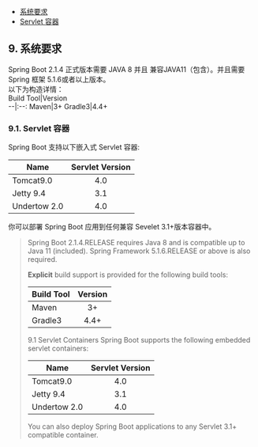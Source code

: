 <!-- GFM-TOC -->
* [系统要求](#9-系统要求)
* [Servlet 容器](#91-Servlet-容器)
<!-- GFM-TOC -->

## 9. 系统要求

Spring Boot 2.1.4 正式版本需要 JAVA 8 并且 兼容JAVA11（包含）。并且需要 Spring 框架 5.1.6或者以上版本。  
以下为构造详情：  
Build Tool|Version  
--|:--:
Maven|3+
Gradle3|4.4+

### 9.1. Servlet 容器
Spring Boot 支持以下嵌入式 Servlet 容器:

Name|Servlet Version
--|:--:
Tomcat9.0|4.0
Jetty 9.4|3.1
Undertow 2.0|4.0

你可以部署 Spring Boot 应用到任何兼容 Sevelet 3.1+版本容器中。

> Spring Boot 2.1.4.RELEASE requires Java 8 and is compatible up to Java 11 (included). Spring Framework 5.1.6.RELEASE or above is also required.
> 
> **Explicit** build support is provided for the following build tools:  
>   
> Build Tool|Version
> --|:--:
> Maven|3+
> Gradle3|4.4+
>
> 9.1 Servlet Containers
> Spring Boot supports the following embedded servlet containers:
>
> Name|Servlet Version
> --|:--:
> Tomcat9.0|4.0
> Jetty 9.4|3.1
> Undertow 2.0|4.0
>You can also deploy Spring Boot applications to any Servlet 3.1+ compatible container.